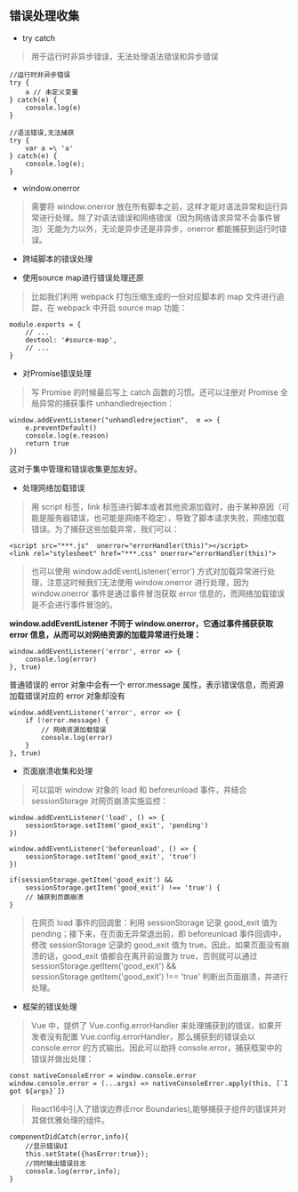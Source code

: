 ## 错误处理收集

- try catch

> 用于运行时非异步错误，无法处理语法错误和异步错误

```
//运行时非异步错误
try {
    a // 未定义变量 
} catch(e) {
    console.log(e)
}
```
```
//语法错误,无法捕获
try {
    var a =\ 'a'
} catch(e) {
    console.log(e);
}
```

- window.onerror  

> 需要将 window.onerror 放在所有脚本之前，这样才能对语法异常和运行异常进行处理。除了对语法错误和网络错误（因为网络请求异常不会事件冒泡）无能为力以外，无论是异步还是非异步，onerror 都能捕获到运行时错误。
- 跨域脚本的错误处理  

- 使用source map进行错误处理还原  

> 比如我们利用 webpack 打包压缩生成的一份对应脚本的 map 文件进行追踪，在 webpack 中开启 source map 功能：  

```
module.exports = {
    // ...
    devtool: '#source-map',
    // ...
}
```
- 对Promise错误处理  

> 写 Promise 的时候最后写上 catch 函数的习惯。还可以注册对 Promise 全局异常的捕获事件 unhandledrejection：  

```
window.addEventListener("unhandledrejection",  e => {
    e.preventDefault()
    console.log(e.reason)
    return true
})
```
这对于集中管理和错误收集更加友好。  

- 处理网络加载错误  

> 用 script 标签，link 标签进行脚本或者其他资源加载时，由于某种原因（可能是服务器错误，也可能是网络不稳定），导致了脚本请求失败，网络加载错误。为了捕获这些加载异常，我们可以：  

```
<script src="***.js"  onerror="errorHandler(this)"></script>
<link rel="stylesheet" href="***.css" onerror="errorHandler(this)">
```
> 也可以使用 window.addEventListener('error') 方式对加载异常进行处理，注意这时候我们无法使用 window.onerror 进行处理，因为 window.onerror 事件是通过事件冒泡获取 error 信息的，而网络加载错误是不会进行事件冒泡的。  

**window.addEventListener 不同于 window.onerror，它通过事件捕获获取 error 信息，从而可以对网络资源的加载异常进行处理：**   

```
window.addEventListener('error', error => {
    console.log(error)
}, true)
```
普通错误的 error 对象中会有一个 error.message 属性，表示错误信息，而资源加载错误对应的 error 对象却没有  

```
window.addEventListener('error', error => {
    if (!error.message) {
        // 网络资源加载错误
        console.log(error)
    }
}, true)
```
- 页面崩溃收集和处理  

> 可以监听 window 对象的 load 和 beforeunload 事件，并结合 sessionStorage 对网页崩溃实施监控：  

```
window.addEventListener('load', () => {
    sessionStorage.setItem('good_exit', 'pending')
})

window.addEventListener('beforeunload', () => {
    sessionStorage.setItem('good_exit', 'true')
})

if(sessionStorage.getItem('good_exit') &&
    sessionStorage.getItem('good_exit') !== 'true') {
    // 捕获到页面崩溃
}
```

> 在网页 load 事件的回调里：利用 sessionStorage 记录 good_exit 值为 pending；接下来，在页面无异常退出前，即 beforeunload 事件回调中，修改 sessionStorage 记录的 good_exit 值为 true。因此，如果页面没有崩溃的话，good_exit 值都会在离开前设置为 true，否则就可以通过 sessionStorage.getItem('good_exit') && sessionStorage.getItem('good_exit') !== 'true' 判断出页面崩溃，并进行处理。  

- 框架的错误处理  

> Vue 中，提供了 Vue.config.errorHandler 来处理捕获到的错误，如果开发者没有配置 Vue.config.errorHandler，那么捕获到的错误会以 console.error 的方式输出。因此可以劫持 console.error，捕获框架中的错误并做出处理：  

```
const nativeConsoleError = window.console.error
window.console.error = (...args) => nativeConsoleError.apply(this, [`I got ${args}`])
```

> React16中引入了错误边界(Error Boundaries),能够捕获子组件的错误并对其做优雅处理的组件。

```
componentDidCatch(error,info){
    //显示错误UI
    this.setState({hasError:true});
    //同时输出错误日志
    console.log(error,info);
}
```